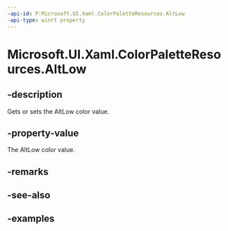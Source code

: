 ```yaml
---
-api-id: P:Microsoft.UI.Xaml.ColorPaletteResources.AltLow
-api-type: winrt property
---
```


<!-- Property syntax.
public IReference<Color> AltLow { get;  set; }
-->

# Microsoft.UI.Xaml.ColorPaletteResources.AltLow

## -description

Gets or sets the AltLow color value.

## -property-value

The AltLow color value.

## -remarks

## -see-also

## -examples

